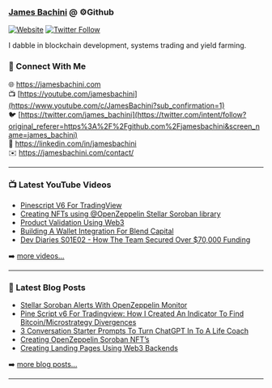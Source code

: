 ### [James Bachini][website] @ ⚙️Github

[![Website](https://img.shields.io/website?label=jamesbachini.com&style=for-the-badge&url=https%3A%2F%2Fjamesbachini.com)](https://jamesbachini.com)
[![Twitter Follow](https://img.shields.io/twitter/follow/james_bachini?color=1DA1F2&logo=twitter&style=for-the-badge)](https://twitter.com/intent/follow?original_referer=https%3A%2F%2Fgithub.com%2Fjamesbachini&screen_name=jamesbachini)

I dabble in blockchain development, systems trading and yield farming.

### 👋 Connect With Me

🌐 https://jamesbachini.com
<br />
📺 [https://youtube.com/jamesbachini](https://www.youtube.com/c/JamesBachini?sub_confirmation=1)
<br />
🐦 [https://twitter.com/james_bachini](https://twitter.com/intent/follow?original_referer=https%3A%2F%2Fgithub.com%2Fjamesbachini&screen_name=james_bachini)
<br />
👔 https://linkedin.com/in/jamesbachini
<br />
✉️ https://jamesbachini.com/contact/

---

### 📺 Latest YouTube Videos

<!-- YOUTUBE:START -->
- [Pinescript V6 For TradingView](https://www.youtube.com/watch?v=6XOTQ4OP-dE)
- [Creating NFTs using @OpenZeppelin Stellar Soroban library](https://www.youtube.com/watch?v=xA1HfckPqFs)
- [Product Validation Using Web3](https://www.youtube.com/watch?v=3iPqLtjL_9k)
- [Building A Wallet Integration For Blend Capital](https://www.youtube.com/watch?v=GbAy9f93eyE)
- [Dev Diaries S01E02 - How The Team Secured Over $70,000 Funding](https://www.youtube.com/watch?v=Azz2QPUX4Xs)
<!-- YOUTUBE:END -->

➡️ [more videos...](https://youtube.com/jamesbachini)

---

### 📝 Latest Blog Posts

<!-- BLOG-POST-LIST:START -->
- [Stellar Soroban Alerts With OpenZeppelin Monitor](https://jamesbachini.com/stellar-openzeppelin-monitor/)
- [Pine Script v6 For Tradingview: How I Created An Indicator To Find Bitcoin/Microstrategy Divergences](https://jamesbachini.com/pine-script-v6/)
- [3 Conversation Starter Prompts To Turn ChatGPT In To A Life Coach](https://jamesbachini.com/conversation-starter-prompts/)
- [Creating OpenZeppelin Soroban NFT’s](https://jamesbachini.com/openzeppelin-soroban-nfts/)
- [Creating Landing Pages Using Web3 Backends](https://jamesbachini.com/web3-landing-pages/)
<!-- BLOG-POST-LIST:END -->

➡️ [more blog posts...](https://jamesbachini.com)

---

[website]: https://jamesbachini.com
[twitter]: https://twitter.com/james_bachini
[youtube]: https://youtube.com/jamesbachini
[linkedin]: https://linkedin.com/in/jamesbachini
